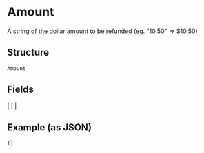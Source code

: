 
# Amount

A string of the dollar amount to be refunded (eg. "10.50" => $10.50)

## Structure

`Amount`

## Fields

|  |
| 

## Example (as JSON)

```json
{}
```

